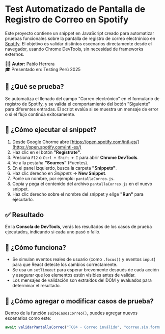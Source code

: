 # Test Automatizado de Pantalla de Registro de Correo en Spotify

Este proyecto contiene un snippet en JavaScript creado para automatizar pruebas funcionales sobre la pantalla de registro de correo electrónico en [Spotify](https://www.spotify.com). El objetivo es validar distintos escenarios directamente desde el navegador, usando Chrome DevTools, sin necesidad de frameworks externos.

👨‍💻 **Autor:** Pablo Herrera  
🎓 Presentado en: Testing Perú 2025


## 🧪 ¿Qué se prueba?

Se automatiza el llenado del campo "Correo electrónico" en el formulario de registro de Spotify, y se valida el comportamiento del botón "Siguiente" para diferentes entradas. El script evalúa si se muestra un mensaje de error o si el flujo continúa exitosamente.

## 🚀 ¿Cómo ejecutar el snippet?

1. Desde Google Chorme abre [https://open.spotify.com/intl-es/](https://open.spotify.com/intl-es/)
2. Haz clic en el botón **"Regístrate"**.
3. Presiona `F12` o `Ctrl + Shift + I` para abrir **Chrome DevTools**.
4. Ve a la pestaña **"Sources"** (Fuentes).
5. En el panel izquierdo, busca la carpeta **"Snippets"**.
6. Haz clic derecho en *Snippets* → **New Snippet**.
7. Ponle un nombre, por ejemplo: `pantallaCorreo.js`.
8. Copia y pega el contenido del archivo `pantallaCorreo.js` en el nuevo snippet.
9. Haz clic derecho sobre el nombre del snippet y elige **"Run"** para ejecutarlo.

## ✅ Resultado

En la **Consola de DevTools**, verás los resultados de los casos de prueba ejecutados, indicando si cada uno pasó o falló.

## 🧠 ¿Cómo funciona?

- Se simulan eventos reales de usuario (como `.focus()` y eventos `input`) para que React detecte los cambios correctamente.
- Se usa un `setTimeout` para esperar brevemente después de cada acción y asegurar que los elementos estén visibles antes de validar.
- Los mensajes de validación son extraídos del DOM y evaluados para determinar el resultado.

## 🔧 ¿Cómo agregar o modificar casos de prueba?

Dentro de la función `suiteCasosCorreo()`, puedes agregar nuevos escenarios como este:

```javascript
await validarPantallaCorreo("TC04 - Correo inválido", "correo.sin.formato", "Fail")
